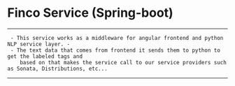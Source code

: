# Finco Service (Spring-boot)

***

     - This service works as a middleware for angular frontend and python NLP service layer. -
     - The text data that comes from frontend it sends them to python to get the labeled tags and 
        based on that makes the service call to our service providers such as Sonata, Distributions, etc...

***

